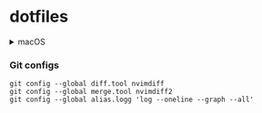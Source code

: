 # dotfiles

<details>
<summary>macOS</summary>

- [Homebrew](https://github.com/Homebrew/brew)
  - [Neovim](https://github.com/neovim/neovim)
  - [Alacritty](https://github.com/alacritty/alacritty)
  - [tmux](https://github.com/tmux/tmux)
  - [uv](https://github.com/astral-sh/uv)
    - [Python LSP Server](https://github.com/python-lsp/python-lsp-server)
    - [Ruff](https://github.com/astral-sh/ruff)
    - [JupyterLab](https://github.com/jupyterlab/jupyterlab)
      - [jupyterlab-code-formatter](https://github.com/ryantam626/jupyterlab_code_formatter)
      - [jupyterlab-git](https://github.com/jupyterlab/jupyterlab-git)
  - [miniconda](https://docs.anaconda.com/free/miniconda/)
  - [ltex-ls](https://github.com/valentjn/ltex-ls)
  - [lua-language-server](https://github.com/LuaLS/lua-language-server)
  - [ccls](https://github.com/MaskRay/ccls)
  - [tldr](https://github.com/tldr-pages/tldr)
- [Oh My Bash](https://github.com/ohmybash/oh-my-bash)

</details>

### Git configs

```
git config --global diff.tool nvimdiff
git config --global merge.tool nvimdiff2
git config --global alias.logg 'log --oneline --graph --all'
```
